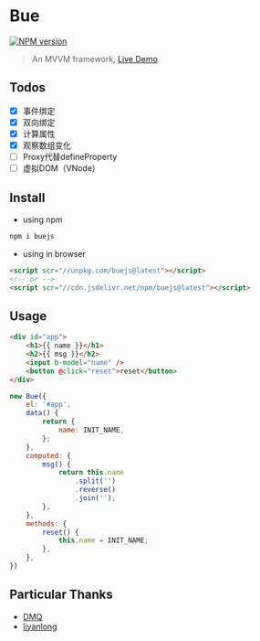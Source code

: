 # Bue
[![NPM version](https://img.shields.io/npm/v/buejs.svg)](https://npmjs.org/package/buejs)
> An MVVM framework, [Live Demo](https://bowencool.github.io/bue/)

## Todos
 - [x] 事件绑定
 - [x] 双向绑定
 - [x] 计算属性
 - [x] 观察数组变化
 - [ ] Proxy代替defineProperty
 - [ ] 虚拟DOM（VNode）

## Install
 - using npm
``` bash
npm i buejs
```
 - using in browser
``` html
<script scr="//unpkg.com/buejs@latest"></script>
<!-- or -->
<script scr="//cdn.jsdelivr.net/npm/buejs@latest"></script>
```

## Usage
``` html
<div id="app">
	<h1>{{ name }}</h1>
	<h2>{{ msg }}</h2>
	<input b-model="name" />
	<button @click="reset">reset</button>
</div>
```
``` js
new Bue({
	el: '#app',
	data() {
		return {
			name: INIT_NAME,
		};
	},
	computed: {
		msg() {
			return this.name
				.split('')
				.reverse()
				.join('');
		},
	},
	methods: {
		reset() {
			this.name = INIT_NAME;
		},
	},
})
```

## Particular Thanks

- [DMQ](https://github.com/DMQ)
- [liyanlong](https://github.com/liyanlong)
